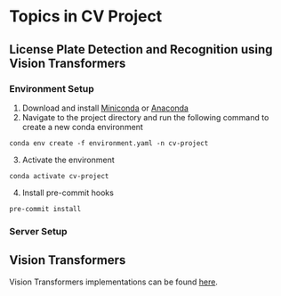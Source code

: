 # Topics in CV Project
## License Plate Detection and Recognition using Vision Transformers

### Environment Setup
1. Download and install [Miniconda](https://docs.conda.io/en/latest/miniconda.html) or [Anaconda](https://www.anaconda.com/products/distribution)
2. Navigate to the project directory and run the following command to create a new conda environment
```
conda env create -f environment.yaml -n cv-project
```

3. Activate the environment
```
conda activate cv-project
```

4. Install pre-commit hooks
```
pre-commit install
```

### Server Setup


## Vision Transformers
Vision Transformers implementations can be found [here](https://github.com/lucidrains/vit-pytorch).
